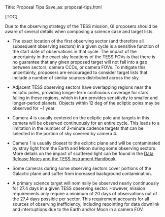 Title: Proposal Tips
Save_as: proposal-tips.html

[TOC]

Due to the observing strategy of the TESS mission, GI proposers should be aware of several details when composing a science case and target lists.

* The exact location of the first observing sector (and therefore all subsequent observing sectors) in a given cycle is a sensitive function of the start date of observations in that cycle. The impact of the uncertainty in the exact sky locations of the TESS FOVs is that there is no guarantee that any given proposed target will not fall into a gap between sectors, camera CCDs, or camera FOVs. To mitigate this uncertainty, proposers are encouraged to consider target lists that include a number of similar sources distributed across the sky.

* Adjacent TESS observing sectors have overlapping regions near the ecliptic poles, providing longer-term continuous coverage for stars falling in these regions, which in turn provides sensitivity to smaller and longer-period planets. Objects within 12 deg of the ecliptic poles may be observed for ~1 year.

* Camera 4 is usually centered on the ecliptic pole and targets in this camera will be observed continuously for an entire cycle. This leads to a limitation in the number of 2-minute cadence targets that can be selected in the portion of sky covered by camera 4. 

* Camera 1 is usually closest to the ecliptic plane and will be contaminated by stray light from the Earth and Moon during some observing sectors. More details on the impact of scattered light can be found in the [Data Release Notes and the TESS Instrument Handbook](documentation.html).

* Some cameras during some observing sectors cover portions of the Galactic plane and suffer from increased background contamination.

* A primary science target will nominally be observed nearly continuously for 27.4 days in a given TESS observing sector. However, mission requirements only require a minimum of 20 days of observations out of the 27.4 days possible per sector.  This requirement accounts for all sources of observing inefficiency, including repointing for data downlink and interruptions due to the Earth and/or Moon in a camera FOV. 